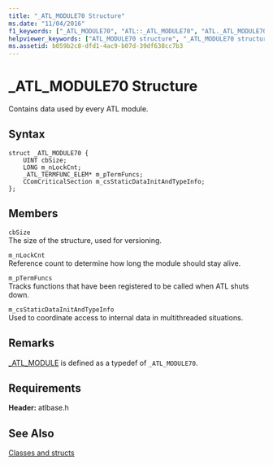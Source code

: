```yaml
---
title: "_ATL_MODULE70 Structure"
ms.date: "11/04/2016"
f1_keywords: ["_ATL_MODULE70", "ATL::_ATL_MODULE70", "ATL._ATL_MODULE70"]
helpviewer_keywords: ["ATL_MODULE70 structure", "_ATL_MODULE70 structure"]
ms.assetid: b059b2c8-dfd1-4ac9-b07d-39df638cc7b3
---
```

# _ATL_MODULE70 Structure

Contains data used by every ATL module.

## Syntax

```
struct _ATL_MODULE70 {
    UINT cbSize;
    LONG m_nLockCnt;
    _ATL_TERMFUNC_ELEM* m_pTermFuncs;
    CComCriticalSection m_csStaticDataInitAndTypeInfo;
};
```

## Members

`cbSize`<br/>
The size of the structure, used for versioning.

`m_nLockCnt`<br/>
Reference count to determine how long the module should stay alive.

`m_pTermFuncs`<br/>
Tracks functions that have been registered to be called when ATL shuts down.

`m_csStaticDataInitAndTypeInfo`<br/>
Used to coordinate access to internal data in multithreaded situations.

## Remarks

[_ATL_MODULE](atl-typedefs.md#_atl_module) is defined as a typedef of `_ATL_MODULE70`.

## Requirements

**Header:** atlbase.h

## See Also

[Classes and structs](../../atl/reference/atl-classes.md)

